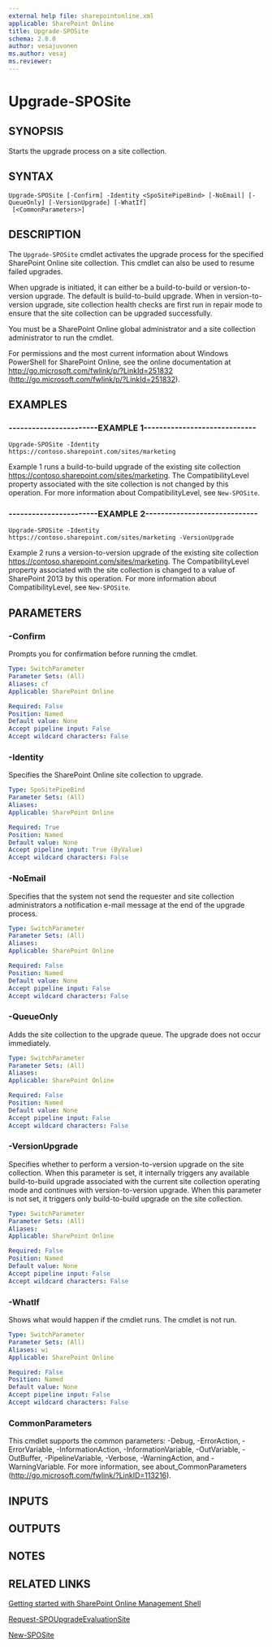 ```yaml
---
external help file: sharepointonline.xml
applicable: SharePoint Online
title: Upgrade-SPOSite
schema: 2.0.0
author: vesajuvonen
ms.author: vesaj
ms.reviewer:
---
```


# Upgrade-SPOSite

## SYNOPSIS
Starts the upgrade process on a site collection.


## SYNTAX

```
Upgrade-SPOSite [-Confirm] -Identity <SpoSitePipeBind> [-NoEmail] [-QueueOnly] [-VersionUpgrade] [-WhatIf]
 [<CommonParameters>]
```

## DESCRIPTION
The `Upgrade-SPOSite` cmdlet activates the upgrade process for the specified SharePoint Online site collection.
This cmdlet can also be used to resume failed upgrades.

When upgrade is initiated, it can either be a build-to-build or version-to-version upgrade.
The default is build-to-build upgrade.
When in version-to-version upgrade, site collection health checks are first run in repair mode to ensure that the site collection can be upgraded successfully.

You must be a SharePoint Online global administrator and a site collection administrator to run the cmdlet.

For permissions and the most current information about Windows PowerShell for SharePoint Online, see the online documentation at http://go.microsoft.com/fwlink/p/?LinkId=251832 (http://go.microsoft.com/fwlink/p/?LinkId=251832).


## EXAMPLES

### -----------------------EXAMPLE 1-----------------------------
```
Upgrade-SPOSite -Identity https://contoso.sharepoint.com/sites/marketing
```

Example 1 runs a build-to-build upgrade of the existing site collection https://contoso.sharepoint.com/sites/marketing. The CompatibilityLevel property associated with the site collection is not changed by this operation. For more information about CompatibilityLevel, see `New-SPOSite`.

### -----------------------EXAMPLE 2-----------------------------
```
Upgrade-SPOSite -Identity https://contoso.sharepoint.com/sites/marketing -VersionUpgrade
```

Example 2 runs a version-to-version upgrade of the existing site collection https://contoso.sharepoint.com/sites/marketing. The CompatibilityLevel property associated with the site collection is changed to a value of SharePoint 2013 by this operation. For more information about CompatibilityLevel, see `New-SPOSite`.


## PARAMETERS

### -Confirm
Prompts you for confirmation before running the cmdlet.


```yaml
Type: SwitchParameter
Parameter Sets: (All)
Aliases: cf
Applicable: SharePoint Online

Required: False
Position: Named
Default value: None
Accept pipeline input: False
Accept wildcard characters: False
```

### -Identity
Specifies the SharePoint Online site collection to upgrade.


```yaml
Type: SpoSitePipeBind
Parameter Sets: (All)
Aliases: 
Applicable: SharePoint Online

Required: True
Position: Named
Default value: None
Accept pipeline input: True (ByValue)
Accept wildcard characters: False
```

### -NoEmail
Specifies that the system not send the requester and site collection administrators a notification e-mail message at the end of the upgrade process.


```yaml
Type: SwitchParameter
Parameter Sets: (All)
Aliases: 
Applicable: SharePoint Online

Required: False
Position: Named
Default value: None
Accept pipeline input: False
Accept wildcard characters: False
```

### -QueueOnly
Adds the site collection to the upgrade queue. The upgrade does not occur immediately.


```yaml
Type: SwitchParameter
Parameter Sets: (All)
Aliases: 
Applicable: SharePoint Online

Required: False
Position: Named
Default value: None
Accept pipeline input: False
Accept wildcard characters: False
```

### -VersionUpgrade
Specifies whether to perform a version-to-version upgrade on the site collection. When this parameter is set, it internally triggers any available build-to-build upgrade associated with the current site collection operating mode and continues with version-to-version upgrade. When this parameter is not set, it triggers only build-to-build upgrade on the site collection.


```yaml
Type: SwitchParameter
Parameter Sets: (All)
Aliases: 
Applicable: SharePoint Online

Required: False
Position: Named
Default value: None
Accept pipeline input: False
Accept wildcard characters: False
```

### -WhatIf
Shows what would happen if the cmdlet runs.
The cmdlet is not run.

```yaml
Type: SwitchParameter
Parameter Sets: (All)
Aliases: wi
Applicable: SharePoint Online

Required: False
Position: Named
Default value: None
Accept pipeline input: False
Accept wildcard characters: False
```

### CommonParameters
This cmdlet supports the common parameters: -Debug, -ErrorAction, -ErrorVariable, -InformationAction, -InformationVariable, -OutVariable, -OutBuffer, -PipelineVariable, -Verbose, -WarningAction, and -WarningVariable. For more information, see about_CommonParameters (http://go.microsoft.com/fwlink/?LinkID=113216).

## INPUTS

## OUTPUTS

## NOTES

## RELATED LINKS

[Getting started with SharePoint Online Management Shell](https://docs.microsoft.com/en-us/powershell/sharepoint/sharepoint-online/connect-sharepoint-online?view=sharepoint-ps)

[Request-SPOUpgradeEvaluationSite](Request-SPOUpgradeEvaluationSite.md)

[New-SPOSite](New-SPOSite.md)
